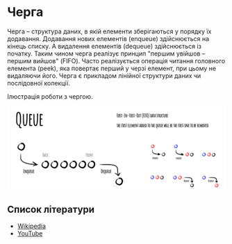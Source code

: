 # Черга

Черга – структура даних, в якій елементи
зберігаються у порядку їх додавання. Додавання нових елементів (enqueue)
здійснюється на кінець списку. А видалення елементів (dequeue)
здійснюється із початку. Таким чином черга реалізує принцип
"першим увійшов – першим вийшов" (FIFO). Часто реалізується операція читання
головного елемента (peek), яка повертає перший у черзі елемент,
при цьому не видаляючи його. Черга є прикладом лінійної структури
даних чи послідовної колекції.

Ілюстрація роботи з чергою.

![Черга](./images/queue.jpeg)

## Список літератури

- [Wikipedia](https://uk.wikipedia.org/wiki/%D0%A7%D0%B5%D1%80%D0%B3%D0%B0_(%D1%81%D1%82%D1%80%D1%83%D0%BA%D1%82%D1%83%D1%80%D0%B0_%D0%B4%D0%B0%D0%BD%D0%B8%D1%85))
- [YouTube](https://www.youtube.com/watch?v=ll4QLNSPn60)
